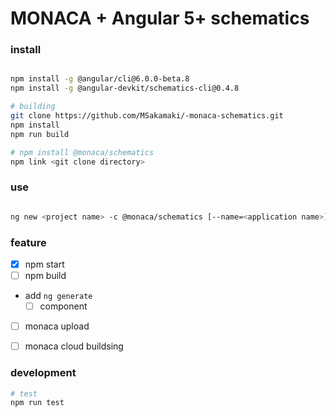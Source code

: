 # MONACA + Angular 5+ schematics 


### install

```sh

npm install -g @angular/cli@6.0.0-beta.8
npm install -g @angular-devkit/schematics-cli@0.4.8

# building
git clone https://github.com/MSakamaki/-monaca-schematics.git
npm install
npm run build

# npm install @monaca/schematics
npm link <git clone directory>

```

### use

```sh

ng new <project name> -c @monaca/schematics [--name=<application name>]

```

### feature

 + [x] npm start
 + [ ] npm build
 + add `ng generate`
   + [ ] component
 + [ ] monaca upload
 + [ ] monaca cloud buildsing


### development


```sh
# test
npm run test



```
